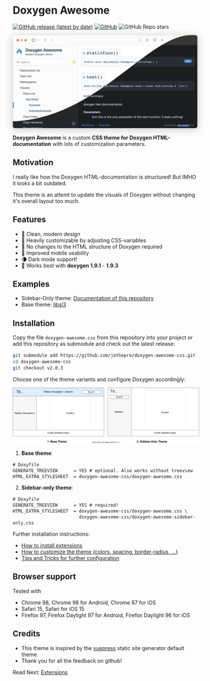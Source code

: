 #  Doxygen Awesome

[![GitHub release (latest by date)](https://img.shields.io/github/v/release/jothepro/doxygen-awesome-css)](https://github.com/jothepro/doxygen-awesome-css/releases/latest)
[![GitHub](https://img.shields.io/github/license/jothepro/doxygen-awesome-css)](https://github.com/jothepro/doxygen-awesome-css/blob/main/LICENSE)
![GitHub Repo stars](https://img.shields.io/github/stars/jothepro/doxygen-awesome-css)

<div style="filter: drop-shadow(0px 3px 10px rgba(0,0,0,0.22)); max-width: 500px">

![Screenshot of Doxygen Awesome CSS](img/screenshot.png)

</div>

**Doxygen Awesome** is a custom **CSS theme for Doxygen HTML-documentation** with lots of customization parameters.

## Motivation

I really like how the Doxygen HTML-documentation is structured! But IMHO it looks a bit outdated.

This theme is an attemt to update the visuals of Doxygen without changing it's overall layout too much.

## Features

- 🌈 Clean, modern design
- 🚀 Heavily customizable by adjusting CSS-variables
- 🧩 No changes to the HTML structure of Doxygen required
- 📱 Improved mobile usability
- 🌘 Dark mode support!
- 🥇 Works best with **doxygen 1.9.1** - **1.9.3**

## Examples

- Sidebar-Only theme: [Documentation of this repository](https://jothepro.github.io/doxygen-awesome-css/)
- Base theme: [libsl3](https://a4z.github.io/libsl3/)

## Installation

Copy the file `doxygen-awesome.css` from this repository into your project or add this repository as submodule and check out the latest release:

```bash
git submodule add https://github.com/jothepro/doxygen-awesome-css.git
cd doxygen-awesome-css
git checkout v2.0.3
```

Choose one of the theme variants and configure Doxygen accordingly:

<span id="variants_image">

![Available theme variants](img/theme-variants.drawio.svg)

</span>

1. **Base theme**:
```
# Doxyfile
GENERATE_TREEVIEW      = YES # optional. Also works without treeview
HTML_EXTRA_STYLESHEET  = doxygen-awesome-css/doxygen-awesome.css
```

2. **Sidebar-only theme**:
```
# Doxyfile
GENERATE_TREEVIEW      = YES # required!
HTML_EXTRA_STYLESHEET  = doxygen-awesome-css/doxygen-awesome.css \
                         doxygen-awesome-css/doxygen-awesome-sidebar-only.css
```

Further installation instructions:

- [How to install extensions](docs/extensions.md)
- [How to customize the theme (colors, spacing, border-radius, ...)](docs/customization.md)
- [Tips and Tricks for further configuration](docs/tricks.md)

## Browser support

Tested with

- Chrome 98, Chrome 98 for Android, Chrome 87 for iOS
- Safari 15, Safari for iOS 15
- Firefox 97, Firefox Daylight 97 for Android, Firefox Daylight 96 for iOS

## Credits

- This theme is inspired by the [vuepress](https://vuepress.vuejs.org/) static site generator default theme.
- Thank you for all the feedback on github!

<span class="next_section_button">

Read Next: [Extensions](docs/extensions.md)
</span>
